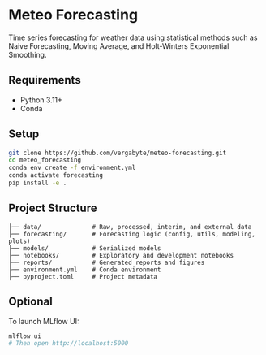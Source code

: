 # Meteo Forecasting

Time series forecasting for weather data using statistical methods such as Naive Forecasting, Moving Average, and Holt-Winters Exponential Smoothing.

## Requirements

- Python 3.11+
- Conda

## Setup

```bash
git clone https://github.com/vergabyte/meteo-forecasting.git
cd meteo_forecasting
conda env create -f environment.yml
conda activate forecasting
pip install -e .
```

## Project Structure

```
├── data/              # Raw, processed, interim, and external data
├── forecasting/       # Forecasting logic (config, utils, modeling, plots)
├── models/            # Serialized models
├── notebooks/         # Exploratory and development notebooks
├── reports/           # Generated reports and figures
├── environment.yml    # Conda environment
├── pyproject.toml     # Project metadata
```

## Optional

To launch MLflow UI:

```bash
mlflow ui
# Then open http://localhost:5000
```
